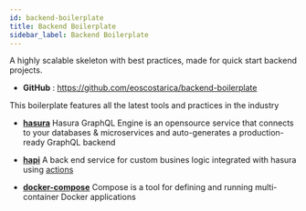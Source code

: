```yaml
---
id: backend-boilerplate
title: Backend Boilerplate
sidebar_label: Backend Boilerplate
---
```


A highly scalable skeleton with best practices, made for quick start backend projects. 

- **GitHub** : https://github.com/eoscostarica/backend-boilerplate

This boilerplate features all the latest tools and practices in the industry

- **[hasura](https://hasura.io)**
  Hasura GraphQL Engine is an opensource service that connects to your databases & microservices and auto-generates a production-ready GraphQL backend

- **[hapi](https://hapi.dev/)**
  A back end service for custom busines logic integrated with hasura using [actions](https://hasura.io/docs/1.0/graphql/manual/actions/index.html#actions)

- **[docker-compose](https://docs.docker.com/compose/)**
  Compose is a tool for defining and running multi-container Docker applications